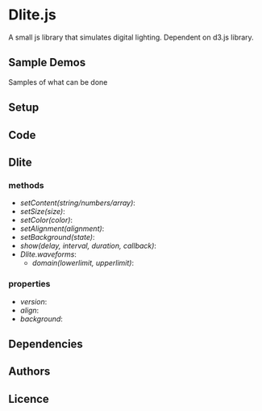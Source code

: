 # Dlite.js

A small js library that simulates digital lighting. Dependent on d3.js library. 

## Sample Demos

Samples of what can be done 

## Setup

## Code

## Dlite

### methods
* _setContent(string/numbers/array)_:
* _setSize(size)_:
* _setColor(color)_:
* _setAlignment(alignment)_:
* _setBackground(state)_:
* _show(delay, interval, duration, callback)_:
* _Dlite.waveforms_:
    * _domain(lowerlimit, upperlimit)_:

### properties
* _version_:
* _align_:
* _background_:

## Dependencies

## Authors

## Licence